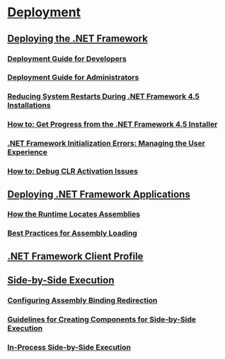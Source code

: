 # [Deployment](index.md)
## [Deploying the .NET Framework](deploying-the-net-framework.md)
### [Deployment Guide for Developers](deployment-guide-for-developers.md)
### [Deployment Guide for Administrators](guide-for-administrators.md)
### [Reducing System Restarts During .NET Framework 4.5 Installations](reducing-system-restarts.md)
### [How to: Get Progress from the .NET Framework 4.5 Installer](how-to-get-progress-from-the-dotnet-installer.md)
### [.NET Framework Initialization Errors: Managing the User Experience](initialization-errors-managing-the-user-experience.md)
### [How to: Debug CLR Activation Issues](how-to-debug-clr-activation-issues.md)
## [Deploying .NET Framework Applications](net-framework-applications.md)
### [How the Runtime Locates Assemblies](how-the-runtime-locates-assemblies.md)
### [Best Practices for Assembly Loading](best-practices-for-assembly-loading.md)
## [.NET Framework Client Profile](client-profile.md)
## [Side-by-Side Execution](side-by-side-execution.md)
### [Configuring Assembly Binding Redirection](configuring-assembly-binding-redirection.md)
### [Guidelines for Creating Components for Side-by-Side Execution](guidelines-for-creating-components-for-side-by-side-execution.md)
### [In-Process Side-by-Side Execution](in-process-side-by-side-execution.md)

